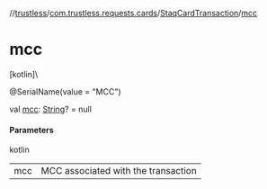 //[trustless](../../../index.md)/[com.trustless.requests.cards](../index.md)/[StaqCardTransaction](index.md)/[mcc](mcc.md)

# mcc

[kotlin]\

@SerialName(value = &quot;MCC&quot;)

val [mcc](mcc.md): [String](https://kotlinlang.org/api/latest/jvm/stdlib/kotlin/-string/index.html)? = null

#### Parameters

kotlin

| | |
|---|---|
| mcc | MCC associated with the transaction |

